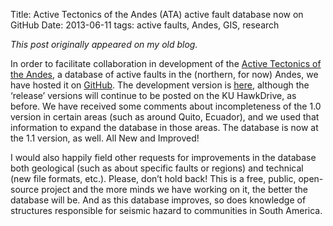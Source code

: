 Title: Active Tectonics of the Andes (ATA) active fault database now on GitHub
Date: 2013-06-11
tags: active faults, Andes, GIS, research

*This post originally appeared on my old blog.*

In order to facilitate collaboration in development of the 
[Active Tectonics of the Andes][ata_post], a database of active faults in
the (northern, for now) Andes, we have hosted it on [GitHub][gh].  The
development version is [here][gh_ata], although the ‘release’ versions will
continue to be posted on the KU HawkDrive, as before.  We have received some
comments about incompleteness of the 1.0 version in certain areas (such as
around Quito, Ecuador), and we used that information to expand the database in
those areas.  The database is now at the 1.1 version, as well.  All New and
Improved!

I would also happily field other requests for improvements in the database both
geological (such as about specific faults or regions) and technical (new file
formats, etc.).  Please, don’t hold back!  This is a free, public, open-source
project and the more minds we have working on it, the better the database will
be.  And as this database improves, so does knowledge of structures responsible
for seismic hazard to communities in South America.

[ata_post]: http://rocksandwater.net/blog/2012/10/ata-announcement/
[gh]: https://github.com
[gh_ata]: https://github.com/ActiveTectonicsAndes/ATA

